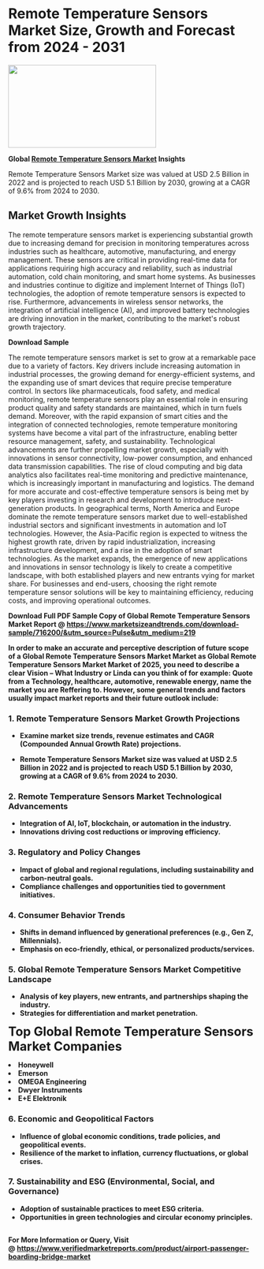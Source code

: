 <H1>Remote Temperature Sensors Market Size, Growth and Forecast from 2024 - 2031</H1><img class="aligncenter size-medium wp-image-584254" src="https://thirdeyenews.in/wp-content/uploads/2024/09/Global-Market-Research-300x168.jpeg" alt="" width="300" height="168" /><p><strong>Global&nbsp;<a href="https://www.marketsizeandtrends.com/download-sample/716200/&amp;utm_source=Pulse&amp;utm_medium=219">Remote Temperature Sensors Market</a> Insights</strong></p><p>Remote Temperature Sensors Market size was valued at USD 2.5 Billion in 2022 and is projected to reach USD 5.1 Billion by 2030, growing at a CAGR of 9.6% from 2024 to 2030.</p><p><h2>Market Growth Insights</h2> <p>The remote temperature sensors market is experiencing substantial growth due to increasing demand for precision in monitoring temperatures across industries such as healthcare, automotive, manufacturing, and energy management. These sensors are critical in providing real-time data for applications requiring high accuracy and reliability, such as industrial automation, cold chain monitoring, and smart home systems. As businesses and industries continue to digitize and implement Internet of Things (IoT) technologies, the adoption of remote temperature sensors is expected to rise. Furthermore, advancements in wireless sensor networks, the integration of artificial intelligence (AI), and improved battery technologies are driving innovation in the market, contributing to the market's robust growth trajectory.</p> <p><strong>Download Sample</strong></p> <p>The remote temperature sensors market is set to grow at a remarkable pace due to a variety of factors. Key drivers include increasing automation in industrial processes, the growing demand for energy-efficient systems, and the expanding use of smart devices that require precise temperature control. In sectors like pharmaceuticals, food safety, and medical monitoring, remote temperature sensors play an essential role in ensuring product quality and safety standards are maintained, which in turn fuels demand. Moreover, with the rapid expansion of smart cities and the integration of connected technologies, remote temperature monitoring systems have become a vital part of the infrastructure, enabling better resource management, safety, and sustainability. Technological advancements are further propelling market growth, especially with innovations in sensor connectivity, low-power consumption, and enhanced data transmission capabilities. The rise of cloud computing and big data analytics also facilitates real-time monitoring and predictive maintenance, which is increasingly important in manufacturing and logistics. The demand for more accurate and cost-effective temperature sensors is being met by key players investing in research and development to introduce next-generation products. In geographical terms, North America and Europe dominate the remote temperature sensors market due to well-established industrial sectors and significant investments in automation and IoT technologies. However, the Asia-Pacific region is expected to witness the highest growth rate, driven by rapid industrialization, increasing infrastructure development, and a rise in the adoption of smart technologies. As the market expands, the emergence of new applications and innovations in sensor technology is likely to create a competitive landscape, with both established players and new entrants vying for market share. For businesses and end-users, choosing the right remote temperature sensor solutions will be key to maintaining efficiency, reducing costs, and improving operational outcomes. <p><strong></p><p><span class=""><strong>Download Full PDF Sample Copy of Global Remote Temperature Sensors Market Report</strong> @ <a href="https://www.marketsizeandtrends.com/download-sample/716200/&amp;utm_source=Pulse&amp;utm_medium=219" target="_blank">https://www.marketsizeandtrends.com/download-sample/716200/&amp;utm_source=Pulse&amp;utm_medium=219</a></span></p><p>In order to make an accurate and perceptive description of future scope of a Global&nbsp;Remote Temperature Sensors Market Market as Global&nbsp;Remote Temperature Sensors Market Market of 2025, you need to describe a clear Vision &ndash; What Industry or Linda can you think of for example: Quote from a Technology, healthcare, automotive, renewable energy, name the market you are Reffering to. However, some general trends and factors usually impact market reports and their future outlook include:</p><h3>1.&nbsp;<strong>Remote Temperature Sensors Market Growth Projections</strong></h3><ul><li>Examine market size trends, revenue estimates and CAGR (Compounded Annual Growth Rate) projections.</li><li><p>Remote Temperature Sensors Market size was valued at USD 2.5 Billion in 2022 and is projected to reach USD 5.1 Billion by 2030, growing at a CAGR of 9.6% from 2024 to 2030.</p></li></ul><h3>2.&nbsp;<strong>Remote Temperature Sensors Market Technological Advancements</strong></h3><ul><li>Integration of AI, IoT, blockchain, or automation in the industry.</li><li>Innovations driving cost reductions or improving efficiency.</li></ul><h3>3.&nbsp;<strong>Regulatory and Policy Changes</strong></h3><ul><li>Impact of global and regional regulations, including sustainability and carbon-neutral goals.</li><li>Compliance challenges and opportunities tied to government initiatives.</li></ul><h3>4.&nbsp;<strong>Consumer Behavior Trends</strong></h3><ul><li>Shifts in demand influenced by generational preferences (e.g., Gen Z, Millennials).</li><li>Emphasis on eco-friendly, ethical, or personalized products/services.</li></ul><h3>5.&nbsp;<strong>Global Remote Temperature Sensors Market Competitive Landscape</strong></h3><ul><li>Analysis of key players, new entrants, and partnerships shaping the industry.</li><li>Strategies for differentiation and market penetration.</li></ul><p data-pm-slice="1 1 []"><span style="color: inherit; font-family: inherit; font-size: 25px;">Top Global Remote Temperature Sensors Market Companies</span></p><div class="" data-test-id=""><p><li>Honeywell</li><li> Emerson</li><li> OMEGA Engineering</li><li> Dwyer Instruments</li><li> E+E Elektronik</li></p></div><h3>6.&nbsp;<strong>Economic and Geopolitical Factors</strong></h3><ul><li>Influence of global economic conditions, trade policies, and geopolitical events.</li><li>Resilience of the market to inflation, currency fluctuations, or global crises.</li></ul><h3>7.&nbsp;<strong>Sustainability and ESG (Environmental, Social, and Governance)</strong></h3><ul><li>Adoption of sustainable practices to meet ESG criteria.</li><li>Opportunities in green technologies and circular economy principles.</li></ul><h2><strong style="font-size: 14px;">For More Information or Query, Visit @&nbsp;</strong><a style="background-color: #ffffff; font-size: 14px;" href="https://www.marketsizeandtrends.com/report/remote-temperature-sensors-market/" target="_blank">https://www.verifiedmarketreports.com/product/airport-passenger-boarding-bridge-market</a></h2>
